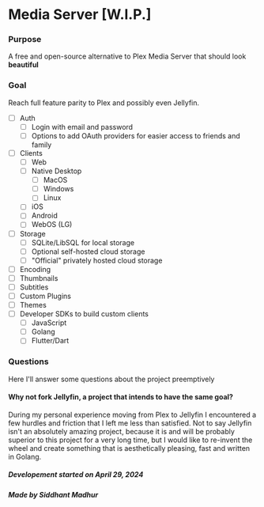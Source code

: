 # Media Server [W.I.P.]

### Purpose
A free and open-source alternative to Plex Media Server that should look **beautiful**

### Goal
Reach full feature parity to Plex and possibly even Jellyfin.

- [ ] Auth
    - [ ] Login with email and password
    - [ ] Options to add OAuth providers for easier access to friends and family
- [ ] Clients
    - [ ] Web 
    - [ ] Native Desktop
        - [ ] MacOS
        - [ ] Windows
        - [ ] Linux
    - [ ] iOS
    - [ ] Android
    - [ ] WebOS (LG)
- [ ] Storage 
    - [ ] SQLite/LibSQL for local storage
    - [ ] Optional self-hosted cloud storage
    - [ ] "Official" privately hosted cloud storage
- [ ] Encoding
- [ ] Thumbnails
- [ ] Subtitles
- [ ] Custom Plugins
- [ ] Themes
- [ ] Developer SDKs to build custom clients
    - [ ] JavaScript
    - [ ] Golang
    - [ ] Flutter/Dart

### Questions
Here I'll answer some questions about the project preemptively

#### Why not fork Jellyfin, a project that intends to have the same goal?
During my personal experience moving from Plex to Jellyfin I encountered a few hurdles and friction that I left me less than satisfied.
Not to say Jellyfin isn't an absolutely amazing project, because it is and will be probably superior to this project for a very long time, but I would like to re-invent the wheel and create something that is aesthetically pleasing, fast and written in Golang.


##### Developement started on April 29, 2024
##### Made by Siddhant Madhur

